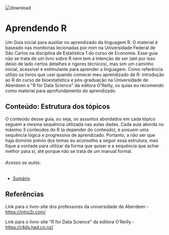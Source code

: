 ![download](https://user-images.githubusercontent.com/96084042/160651229-a6f7bbea-298f-4782-87a1-07cef93d1b12.png)

# Aprendendo R 
Um Guia inicial para auxiliar no aprendizado da  linguagem R. O material é baseado nas monitorias lecionadas por mim na Universidade Federal de São Carlos na disciplina de Estatística 1 do curso de Economia. Esse guia não se trata de um livro sobre R nem tem a intenção de ser (até por isso deixo de lado certos detalhes e rigores técnicos), mas sim um caminho inicial, acessível e estimulante para aprender a linguagem. Como referência utilizo os livros que usei quando comecei meu aprendizado de R: introdução ao R do curso de bioestatística e pós-graduação na Universidade de Aberdeen e "R for Data Science" da editora O'Reilly, os quias eu recomendo como material para aprofundamento do aprendizado.


## Conteúdo: Estrutura dos tópicos
O conteúdo desse guia, ou seja, os assuntos abordados em cada tópico seguem a mesma sequência utilizada nas aulas dadas. Cada aula aborda no máximo 3 conteúdos do R (a depender do conteúdo), e posuem uma sequência lógica e progressiva de aprendizado. Portanto, a não ser que haja domínio prévio dos temas eu aconselho a seguir essa estrutura, mas fique a vontade para utilizar da forma que quiser e a sequência que achar melhor para si, até porque não se trata de um manual formal. 

###### Acesso as aulas: 

* [Sumário](Súmario/README.md)







## Referências
Link para o livro-site dos professores da universidade de Aberdeen - https://intro2r.com/

Link para o livro-site "R for Data Science" da editora O'Reilly - https://r4ds.had.co.nz/
